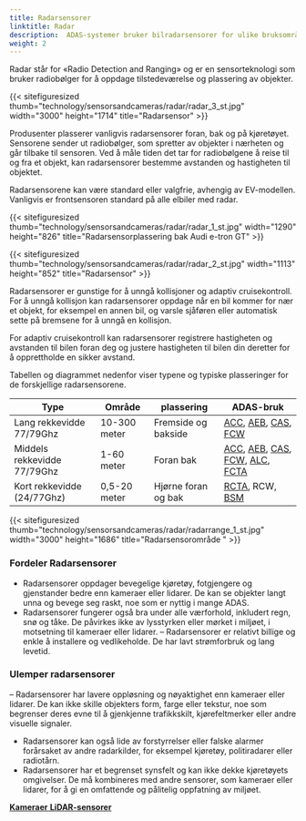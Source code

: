 ```yaml
---
title: Radarsensorer
linktitle: Radar
description:  ADAS-systemer bruker bilradarsensorer for ulike bruksområder, inkludert kollisjonsunngåelse, adaptiv cruisekontroll og blindsonedeteksjon.
weight: 2
---
```

<!-- markdownlint-disable MD033 -->
Radar står for «Radio Detection and Ranging» og er en sensorteknologi som bruker radiobølger for å oppdage tilstedeværelse og plassering av objekter.

{{< sitefiguresized thumb="technology/sensorsandcameras/radar/radar_3_st.jpg" width="3000" height="1714" title="Radarsensor" >}}

Produsenter plasserer vanligvis radarsensorer foran, bak og på kjøretøyet. Sensorene sender ut radiobølger, som spretter av objekter i nærheten og går tilbake til sensoren. Ved å måle tiden det tar for radiobølgene å reise til og fra et objekt, kan radarsensorer bestemme avstanden og hastigheten til objektet.

Radarsensorene kan være standard eller valgfrie, avhengig av EV-modellen. Vanligvis er frontsensoren standard på alle elbiler med radar.

{{< sitefiguresized thumb="technology/sensorsandcameras/radar/radar_1_st.jpg" width="1290" height="826" title="Radarsensorplassering bak Audi e-tron GT" >}}

{{< sitefiguresized thumb="technology/sensorsandcameras/radar/radar_2_st.jpg" width="1113" height="852" title="Radarsensor" >}}

Radarsensorer er gunstige for å unngå kollisjoner og adaptiv cruisekontroll.
For å unngå kollisjon kan radarsensorer oppdage når en bil kommer for nær et objekt, for eksempel en annen bil, og varsle sjåføren eller automatisk sette på bremsene for å unngå en kollisjon.

For adaptiv cruisekontroll kan radarsensorer registrere hastigheten og avstanden til bilen foran deg og justere hastigheten til bilen din deretter for å opprettholde en sikker avstand.

Tabellen og diagrammet nedenfor viser typene og typiske plasseringer for de forskjellige radarsensorene.

<table class="table table-striped border">
<thead>
     <tr>
         <th>
             Type
         </th>
         <th>
             Område
         </th>
         <th>
             plassering
         </th>
         <th>
             ADAS-bruk
         </th>
     </tr>
</thead>
<tbody>
<tr>
     <td>
         Lang rekkevidde 77/79Ghz
     </td>
     <td>
         10-300 meter
     </td>
     <td>
         Fremside og bakside
     </td>
     <td>
         <a href="../../driverassistance/adaptivecruisecontrol/">ACC</a>,
         <a href="../../driverassistance/automaticemergencybraking/">AEB</a>,
         <a href="../../driverassistance/collisionavoidancesystems/">CAS</a>,
         <a href="../../driverassistance/forwardcollisionwarning/">FCW</a>
     </td>
</tr>
<tr>
     <td>
         Middels rekkevidde 77/79Ghz
     </td>
     <td>
         1-60 meter
     </td>
     <td>
         Foran bak
     </td>
     <td>
         <a href="../../driverassistance/adaptivecruisecontrol/">ACC</a>,
         <a href="../../driverassistance/automaticemergencybraking/">AEB</a>,
         <a href="../../driverassistance/collisionavoidancesystems/">CAS</a>,
         <a href="../../driverassistance/forwardcollisionwarning/">FCW</a>,
         <a href="../../driverassistance/automatedlanechange/">ALC</a>,
         <a href="../../driverassistance/frontcrosstrafficassist/">FCTA</a>
     </td>
</tr>
<tr>
     <td>
         Kort rekkevidde (24/77Ghz)
     </td>
     <td>
         0,5-20 meter
     </td>
     <td>
         Hjørne foran og bak
     </td>
     <td>
          <a href="../../driverassistance/rearcrosstrafficalert/">RCTA</a>,
             RCW,
                 <a href="../../driverassistance/blindspotmonitoring/">BSM</a>
     </td>
</tr>

</tbody>

</table>

{{< sitefiguresized thumb="technology/sensorsandcameras/radar/radarrange_1_st.jpg" width="3000" height="1686" title="Radarsensorområde " >}}


### Fordeler Radarsensorer

- Radarsensorer oppdager bevegelige kjøretøy, fotgjengere og gjenstander bedre enn kameraer eller lidarer. De kan se objekter langt unna og bevege seg raskt, noe som er nyttig i mange ADAS.
- Radarsensorer fungerer også bra under alle værforhold, inkludert regn, snø og tåke. De påvirkes ikke av lysstyrken eller mørket i miljøet, i motsetning til kameraer eller lidarer.
– Radarsensorer er relativt billige og enkle å installere og vedlikeholde. De har lavt strømforbruk og lang levetid.

### Ulemper radarsensorer

– Radarsensorer har lavere oppløsning og nøyaktighet enn kameraer eller lidarer. De kan ikke skille objekters form, farge eller tekstur, noe som begrenser deres evne til å gjenkjenne trafikkskilt, kjørefeltmerker eller andre visuelle signaler.
- Radarsensorer kan også lide av forstyrrelser eller falske alarmer forårsaket av andre radarkilder, for eksempel kjøretøy, politiradarer eller radiotårn.
- Radarsensorer har et begrenset synsfelt og kan ikke dekke kjøretøyets omgivelser. De må kombineres med andre sensorer, som kameraer eller lidarer, for å gi en omfattende og pålitelig oppfatning av miljøet.



<div class="mt-3 mb-3">
     <a href="../cameras/" class="text-decoration-none text-black"><strong><i class="bi-arrow-left"></i> Kameraer</strong></ a>
     <a href="../lidar/" class="text-decoration-none text-black float-end"><strong>LiDAR-sensorer<i class="bi-arrow-right"></i></ sterk</a>
</div>